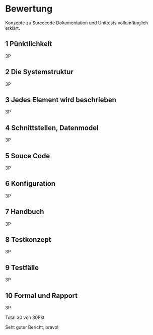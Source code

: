# Bewertung
Konzepte zu Surcecode Dokumentation und Unittests vollumfänglich erklärt.

## 1 Pünktlichkeit
3P

## 2 Die Systemstruktur
3P

## 3 Jedes Element wird beschrieben
3P

## 4 Schnittstellen, Datenmodel
3P

## 5 Souce Code
3P

## 6 Konfiguration
3P

## 7 Handbuch
3P

## 8 Testkonzept
3P

## 9 Testfälle
3P

## 10 Formal und Rapport
3P

Total 30 von 30Pkt

Seht guter Bericht, bravo! 
